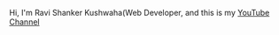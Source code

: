 Hi, I'm Ravi Shanker Kushwaha(Web Developer, and this is my [YouTube Channel](https://www.youtube.com@rskcode)
